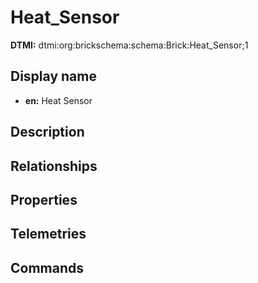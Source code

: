 # Heat_Sensor
**DTMI:** dtmi:org:brickschema:schema:Brick:Heat_Sensor;1
## Display name
- **en:** Heat Sensor
## Description
## Relationships
## Properties
## Telemetries
## Commands
